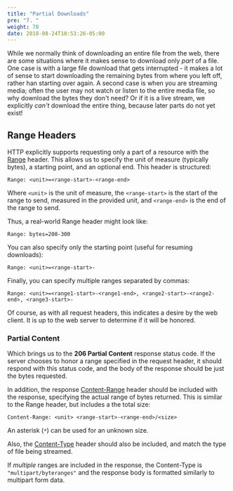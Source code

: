 ```yaml
---
title: "Partial Downloads"
pre: "7. "
weight: 70
date: 2018-08-24T10:53:26-05:00
---
```


While we normally think of downloading an entire file from the web, there are some situations where it makes sense to download only _part_ of a file.  One case is with a large file download that gets interrupted - it makes a lot of sense to start downloading the remaining bytes from where you left off, rather han starting over again. A second case is when you are streaming media; often the user may not watch or listen to the entire media file, so why download the bytes they don't need?  Or if it is a live stream, we explicitly _can't_ download the entire thing, because later parts do not yet exist!

## Range Headers

HTTP explicitly supports requesting only a part of a resource with the [Range](https://developer.mozilla.org/en-US/docs/Web/HTTP/Headers/Range) header.  This allows us to specify the unit of measure (typically bytes), a starting point, and an optional end.  This header is structured:

```
Range: <unit>=<range-start>-<range-end>
```

Where `<unit>` is the unit of measure, the `<range-start>` is the start of the range to send, measured in the provided unit, and `<range-end>` is the end of the range to send.  

Thus, a real-world Range header might look like:

```
Range: bytes=200-300
```

You can also specify only the starting point (useful for resuming downloads):

```
Range: <unit>=<range-start>-
```

Finally, you can specify multiple ranges separated by commas:

```
Range: <unit>=<range1-start>-<range1-end>, <range2-start>-<range2-end>, <range3-start>-
```

Of course, as with all request headers, this indicates a desire by the web client.  It is up to the web server to determine if it will be honored.

### Partial Content

Which brings us to the **206 Partial Content** response status code.  If the server chooses to honor a range specified in the request header, it should respond with this status code, and the body of the response should be just the bytes requested.

In addition, the response [Content-Range](https://developer.mozilla.org/en-US/docs/Web/HTTP/Headers/Content-Range) header should be included with the response, specifying the actual range of bytes returned.  This is similar to the Range header, but includes a the total size:

```
Content-Range: <unit> <range-start>-<range-end>/<size>
```
An asterisk (`*`) can be used for an unknown size.

Also, the [Content-Type]() header should also be included, and match the type of file being streamed.

If _multiple_ ranges are included in the response, the Content-Type is `"multipart/byteranges"` and the response body is formatted similarly to multipart form data.
